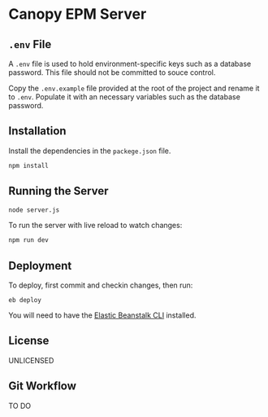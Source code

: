 # Canopy EPM Server

## `.env` File

A `.env` file is used to hold environment-specific keys such as a database
password. This file should not be committed to souce control.

Copy the `.env.example` file provided at the root of the project and rename it
to `.env`. Populate it with an necessary variables such as the database
password.

## Installation

Install the dependencies in the `packege.json` file.

```bash
npm install
```

## Running the Server

```bash
node server.js
```

To run the server with live reload to watch changes:

```bash
npm run dev
```

## Deployment

To deploy, first commit and checkin changes, then run:

```
eb deploy
```

You will need to have the
[Elastic Beanstalk CLI](http://docs.aws.amazon.com/elasticbeanstalk/latest/dg/eb-cli3.html)
installed.

## License

UNLICENSED

## Git Workflow

TO DO
